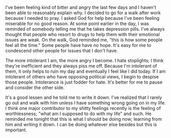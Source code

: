 I've been feeling kind of bitter and angry the last few days and I haven't been
able to reasonably explain why. I decided to go for a walk after work because I
needed to pray. I asked God for help because I've been feeling miserable for no
good reason. At some point earlier in the day, I was reminded of somebody
telling me that he takes depression pills. I've always thought that people who
resort to drugs to help them with their emotional issues are weak. On the walk, 
God reminded me, "this is how some people feel all the time." Some people have
have no hope. It's easy for me to condescend other people for issues that I
don't have.

The more intolerant I am, the more angry I become. I hate stoplights; I think
they're inefficient and they always piss me off. Because I'm intolerant of
them, it only helps to ruin my day and eventually I feel like I did today.
If I am intolerant of others who have opposing political views, I begin to
despise those people. Intolerance is just fodder for hate. It's better for me
to pause and consider the other side.

It's a good lessen and he told me to write it down. I've realized that I rarely
go out and walk with him unless I have something wrong going on in my life. I
think one major contributor to my shitty feelings recently is the feeling of
worthlessness; "what am I supposed to do with my life" and such. He reminded me
tonight that this is what I should be doing now; learning from him and writing
it down. I can be doing whatever else besides but this is important.

